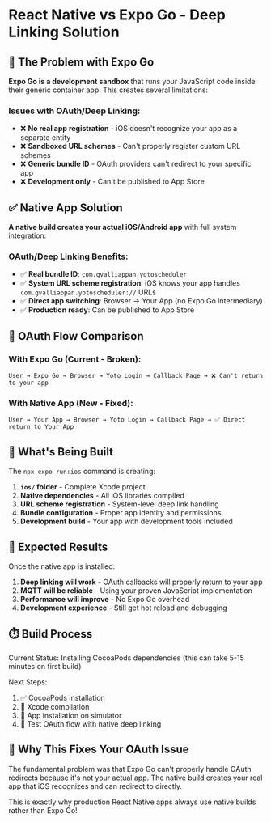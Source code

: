 # React Native vs Expo Go - Deep Linking Solution

## 🚨 The Problem with Expo Go

**Expo Go is a development sandbox** that runs your JavaScript code inside their generic container app. This creates several limitations:

### Issues with OAuth/Deep Linking:
- ❌ **No real app registration** - iOS doesn't recognize your app as a separate entity
- ❌ **Sandboxed URL schemes** - Can't properly register custom URL schemes
- ❌ **Generic bundle ID** - OAuth providers can't redirect to your specific app
- ❌ **Development only** - Can't be published to App Store

## ✅ Native App Solution

**A native build creates your actual iOS/Android app** with full system integration:

### OAuth/Deep Linking Benefits:
- ✅ **Real bundle ID**: `com.gvalliappan.yotoscheduler`
- ✅ **System URL scheme registration**: iOS knows your app handles `com.gvalliappan.yotoscheduler://` URLs
- ✅ **Direct app switching**: Browser → Your App (no Expo Go intermediary)
- ✅ **Production ready**: Can be published to App Store

## 🔄 OAuth Flow Comparison

### With Expo Go (Current - Broken):
```
User → Expo Go → Browser → Yoto Login → Callback Page → ❌ Can't return to your app
```

### With Native App (New - Fixed):
```
User → Your App → Browser → Yoto Login → Callback Page → ✅ Direct return to Your App
```

## 📱 What's Being Built

The `npx expo run:ios` command is creating:

1. **`ios/` folder** - Complete Xcode project
2. **Native dependencies** - All iOS libraries compiled
3. **URL scheme registration** - System-level deep link handling
4. **Bundle configuration** - Proper app identity and permissions
5. **Development build** - Your app with development tools included

## 🎯 Expected Results

Once the native app is installed:

1. **Deep linking will work** - OAuth callbacks will properly return to your app
2. **MQTT will be reliable** - Using your proven JavaScript implementation
3. **Performance will improve** - No Expo Go overhead
4. **Development experience** - Still get hot reload and debugging

## ⏱️ Build Process

Current Status: Installing CocoaPods dependencies (this can take 5-15 minutes on first build)

Next Steps:
1. ✅ CocoaPods installation
2. 🔄 Xcode compilation  
3. 📱 App installation on simulator
4. 🧪 Test OAuth flow with native deep linking

## 🚀 Why This Fixes Your OAuth Issue

The fundamental problem was that Expo Go can't properly handle OAuth redirects because it's not your actual app. The native build creates your real app that iOS recognizes and can redirect to directly.

This is exactly why production React Native apps always use native builds rather than Expo Go!
